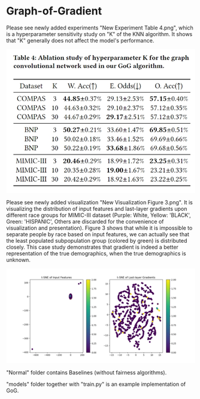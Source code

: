 # Graph-of-Gradient
Please see newly added experiments "New Experiment Table 4.png", which is a hyperparameter sensitivity study on "K" of the KNN algorithm. It shows that "K" generally does not affect the model's performance.

![image](https://github.com/yingtaoluo/Graph-of-Gradient/blob/main/New%20Experiment%20Table%204.png) 

Please see newly added visualization "New Visualization Figure 3.png". It is visualizing the distribution of input features and last-layer gradients upon different race groups for MIMIC-III dataset (Purple: White, Yellow: 'BLACK', Green: 'HISPANIC', Others are discarded for the convenience of visualization and presentation). Figure 3 shows that while it is impossible to separate people by race based on input features, we can actually see that the least populated subpopulation group (colored by green) is distributed closely. This case study demonstrates that gradient is indeed a better representation of the true demographics, when the true demographics is unknown.

![image](https://github.com/yingtaoluo/Graph-of-Gradient/blob/main/New%20Visualization%20Figure%203.png) 

"Normal" folder contains Baselines (without fairness algorithms). 

"models" folder together with "train.py" is an example implementation of GoG.
